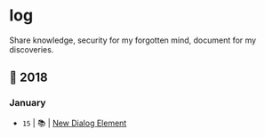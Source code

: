 <a id="home"></a>
# log
Share knowledge, security for my forgotten mind, document for my discoveries.


## :calendar: 2018

### January

- `15` | 📚 | [New Dialog Element](2018/2018-01-15.md)